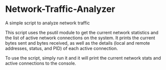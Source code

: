 # Network-Traffic-Analyzer
A simple script to analyze network traffic

This script uses the psutil module to get the current network statistics and the list of active network connections on the system. It prints the current bytes sent and bytes received, as well as the details (local and remote addresses, status, and PID) of each active connection.

To use the script, simply run it and it will print the current network stats and active connections to the console.
